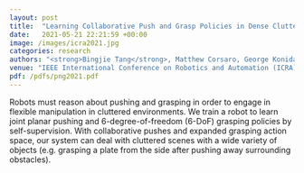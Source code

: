 ```yaml
---
layout: post
title:  "Learning Collaborative Push and Grasp Policies in Dense Clutter"
date:   2021-05-21 22:21:59 +00:00
image: /images/icra2021.jpg
categories: research
authors: "<strong>Bingjie Tang</strong>, Matthew Corsaro, George Konidaris, Stefanos Nikolaidis, Stefanie Tellex"
venue: "IEEE International Conference on Robotics and Automation (ICRA), 2021."
pdf: /pdfs/png2021.pdf
---
```

Robots must reason about pushing and grasping in order to engage in flexible manipulation in cluttered environments. We train a robot to learn joint planar pushing and 6-degree-of-freedom (6-DoF) grasping policies by self-supervision. With collaborative pushes and expanded grasping action space, our system can deal with cluttered scenes with a wide variety of objects (e.g. grasping a plate from the side after pushing away surrounding obstacles).